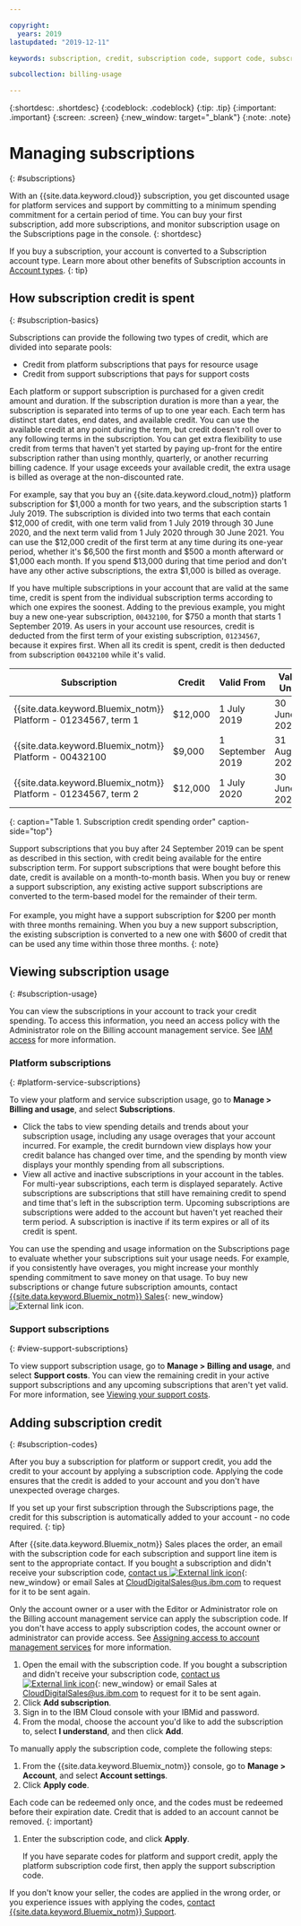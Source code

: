 ```yaml
---

copyright:
  years: 2019
lastupdated: "2019-12-11"

keywords: subscription, credit, subscription code, support code, subscription overage, subscription usage, feature code

subcollection: billing-usage

---
```


{:shortdesc: .shortdesc}
{:codeblock: .codeblock}
{:tip: .tip}
{:important: .important}
{:screen: .screen}
{:new_window: target="_blank"}
{:note: .note}

# Managing subscriptions
{: #subscriptions}

With an {{site.data.keyword.cloud}} subscription, you get discounted usage for platform services and support by committing to a minimum spending commitment for a certain period of time. You can buy your first subscription, add more subscriptions, and monitor subscription usage on the Subscriptions page in the console.
{: shortdesc}

If you buy a subscription, your account is converted to a Subscription account type. Learn more about other benefits of Subscription accounts in [Account types](/docs/account?topic=account-accounts).
{: tip}

## How subscription credit is spent
{: #subscription-basics}

Subscriptions can provide the following two types of credit, which are divided into separate pools:
* Credit from platform subscriptions that pays for resource usage
* Credit from support subscriptions that pays for support costs

Each platform or support subscription is purchased for a given credit amount and duration. If the subscription duration is more than a year, the subscription is separated into terms of up to one year each. Each term has distinct start dates, end dates, and available credit. You can use the available credit at any point during the term, but credit doesn't roll over to any following terms in the subscription. You can get extra flexibility to use credit from terms that haven't yet started by paying up-front for the entire subscription rather than using monthly, quarterly, or another recurring billing cadence. If your usage exceeds your available credit, the extra usage is billed as overage at the non-discounted rate.

For example, say that you buy an {{site.data.keyword.cloud_notm}} platform subscription for $1,000 a month for two years, and the subscription starts 1 July 2019. The subscription is divided into two terms that each contain $12,000 of credit, with one term valid from 1 July 2019 through 30 June 2020, and the next term valid from 1 July 2020 through 30 June 2021. You can use the $12,000 credit of the first term at any time during its one-year period, whether it's $6,500 the first month and $500 a month afterward or $1,000 each month. If you spend $13,000 during that time period and don't have any other active subscriptions, the extra $1,000 is billed as overage.

If you have multiple subscriptions in your account that are valid at the same time, credit is spent from the individual subscription terms according to which one expires the soonest. Adding to the previous example, you might buy a new one-year subscription, `00432100`, for $750 a month that starts 1 September 2019. As users in your account use resources, credit is deducted from the first term of your existing subscription, `01234567`, because it expires first. When all its credit is spent, credit is then deducted from subscription `00432100` while it's valid.

| Subscription | Credit | Valid From | Valid Until |
| ------------ | ---------------- | ---------- | ----------- |
| {{site.data.keyword.Bluemix_notm}} Platform - 01234567, term 1 | $12,000 | 1 July 2019 | 30 June 2020 |
| {{site.data.keyword.Bluemix_notm}} Platform - 00432100 | $9,000 | 1 September 2019 | 31 August 2020 |
| {{site.data.keyword.Bluemix_notm}} Platform - 01234567, term 2 | $12,000 | 1 July 2020 | 30 June 2021 |
{: caption="Table 1. Subscription credit spending order" caption-side="top"}

Support subscriptions that you buy after 24 September 2019 can be spent as described in this section, with credit being available for the entire subscription term. For support subscriptions that were bought before this date, credit is available on a month-to-month basis. When you buy or renew a support subscription, any existing active support subscriptions are converted to the term-based model for the remainder of their term. <br><br>For example, you might have a support subscription for $200 per month with three months remaining. When you buy a new support subscription, the existing subscription is converted to a new one with $600 of credit that can be used any time within those three months.
{: note}

## Viewing subscription usage
{: #subscription-usage}

You can view the subscriptions in your account to track your credit spending. To access this information, you need an access policy with the Administrator role on the Billing account management service. See [IAM access](/docs/iam?topic=iam-userroles) for more information.

### Platform subscriptions
{: #platform-service-subscriptions}

To view your platform and service subscription usage, go to **Manage > Billing and usage**, and select **Subscriptions**.

  * Click the tabs to view spending details and trends about your subscription usage, including any usage overages that your account incurred. For example, the credit burndown view displays how your credit balance has changed over time, and the spending by month view displays your monthly spending from all subscriptions.
  * View all active and inactive subscriptions in your account in the tables. For multi-year subscriptions, each term is displayed separately. Active subscriptions are subscriptions that still have remaining credit to spend and time that's left in the subscription term. Upcoming subscriptions are subscriptions were added to the account but haven't yet reached their term period. A subscription is inactive if its term expires or all of its credit is spent.

You can use the spending and usage information on the Subscriptions page to evaluate whether your subscriptions suit your usage needs. For example, if you consistently have overages, you might increase your monthly spending commitment to save money on that usage. To buy new subscriptions or change future subscription amounts, contact [{{site.data.keyword.Bluemix_notm}} Sales](https://www.ibm.com/cloud-computing/bluemix/contact-us){: new_window} ![External link icon](../icons/launch-glyph.svg).

### Support subscriptions
{: #view-support-subscriptions}

To view support subscription usage, go to **Manage > Billing and usage**, and select **Support costs**. You can view the remaining credit in your active support subscriptions and any upcoming subscriptions that aren't yet valid. For more information, see [Viewing your support costs](/docs/billing-usage?topic=billing-usage-support).

## Adding subscription credit
{: #subscription-codes}

After you buy a subscription for platform or support credit, you add the credit to your account by applying a subscription code. Applying the code ensures that the credit is added to your account and you don't have unexpected overage charges.

If you set up your first subscription through the Subscriptions page, the credit for this subscription is automatically added to your account - no code required.
{: tip}

After {{site.data.keyword.Bluemix_notm}} Sales places the order, an email with the subscription code for each subscription and support line item is sent to the appropriate contact. If you bought a subscription and didn't receive your subscription code, [contact us ![External link icon](../icons/launch-glyph.svg "External link icon")](https://www.ibm.com/cloud-computing/bluemix/contact-us){: new_window} or email Sales at CloudDigitalSales@us.ibm.com to request for it to be sent again.

Only the account owner or a user with the Editor or Administrator role on the Billing account management service can apply the subscription code. If you don't have access to apply subscription codes, the account owner or administrator can provide access. See [Assigning access to account management services](/docs/iam?topic=iam-account-services) for more information.

1. Open the email with the subscription code. If you bought a subscription and didn't receive your subscription code, [contact us ![External link icon](../icons/launch-glyph.svg "External link icon")](https://www.ibm.com/cloud-computing/bluemix/contact-us){: new_window} or email Sales at CloudDigitalSales@us.ibm.com to request for it to be sent again.
2. Click **Add subscription**. 
3. Sign in to the IBM Cloud console with your IBMid and password. 
4. From the modal, choose the account you'd like to add the subscription to, select **I understand**, and then click **Add**. 

To manually apply the subscription code, complete the following steps:
1. From the {{site.data.keyword.Bluemix_notm}} console, go to **Manage > Account**, and select **Account settings**.
1. Click **Apply code**.

  Each code can be redeemed only once, and the codes must be redeemed before their expiration date. Credit that is added to an account cannot be removed.
  {: important}

1. Enter the subscription code, and click **Apply**.

   If you have separate codes for platform and support credit, apply the platform subscription code first, then apply the support subscription code.

If you don't know your seller, the codes are applied in the wrong order, or you experience issues with applying the codes, [contact {{site.data.keyword.Bluemix_notm}} Support](/docs/get-support?topic=get-support-getting-customer-support).

